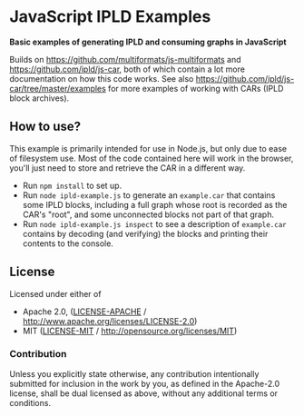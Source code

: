 # JavaScript IPLD Examples

**Basic examples of generating IPLD and consuming graphs in JavaScript**

Builds on https://github.com/multiformats/js-multiformats and https://github.com/ipld/js-car, both of which contain a lot more documentation on how this code works. See also https://github.com/ipld/js-car/tree/master/examples for more examples of working with CARs (IPLD block archives).

## How to use?

This example is primarily intended for use in Node.js, but only due to ease of filesystem use. Most of the code contained here will work in the browser, you'll just need to store and retrieve the CAR in a different way.

* Run `npm install` to set up.
* Run `node ipld-example.js` to generate an `example.car` that contains some IPLD blocks, including a full graph whose root is recorded as the CAR's "root", and some unconnected blocks not part of that graph.
* Run `node ipld-example.js inspect` to see a description of `example.car` contains by decoding (and verifying) the blocks and printing their contents to the console.

## License

Licensed under either of

 * Apache 2.0, ([LICENSE-APACHE](LICENSE-APACHE) / http://www.apache.org/licenses/LICENSE-2.0)
 * MIT ([LICENSE-MIT](LICENSE-MIT) / http://opensource.org/licenses/MIT)

### Contribution

Unless you explicitly state otherwise, any contribution intentionally submitted for inclusion in the work by you, as defined in the Apache-2.0 license, shall be dual licensed as above, without any additional terms or conditions.